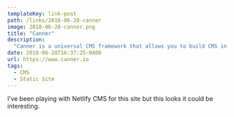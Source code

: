 ```yaml
---
templateKey: link-post
path: /links/2018-06-28-canner
image: 2018-06-28-canner.png
title: "Canner"
description:
  "Canner is a universal CMS framework that allows you to build CMS in React JSX(XML-like) for Firebase, GraphQL, Restful API, Prisma, in other words, an agnostic CMS framework for any applications and data sources."
date: 2018-06-28T16:37:25-0400
url: https://www.canner.io
tags:
  - CMS
  - Static Site
---
```

I've been playing with Netlify CMS for this site but this looks it could be interesting.
